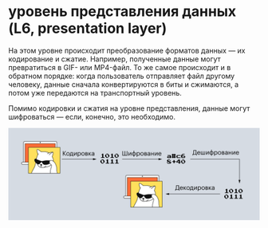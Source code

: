 уровень представления данных (L6, presentation layer)
========================

На этом уровне происходит преобразование форматов данных — их кодирование и сжатие. Например, полученные данные могут превратиться в GIF- или MP4-файл. То же самое происходит и в обратном порядке: когда пользователь отправляет файл другому человеку, данные сначала конвертируются в биты и сжимаются, а потом уже передаются на транспортный уровень.

Помимо кодировки и сжатия на уровне представления, данные могут шифроваться — если, конечно, это необходимо.

![presentation layer mrchanism](../../media/qownnotes-media-fAOFIE.png)
